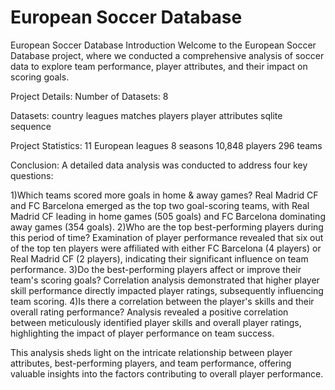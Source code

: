 # European Soccer Database
European Soccer Database
Introduction
Welcome to the European Soccer Database project, where we conducted a comprehensive analysis of soccer data to explore team performance, player attributes, and their impact on scoring goals.

Project Details:
Number of Datasets: 8

Datasets:
country
leagues
matches
players
player attributes
sqlite sequence

Project Statistics:
11 European leagues
8 seasons
10,848 players
296 teams

Conclusion:
A detailed data analysis was conducted to address four key questions:

1)Which teams scored more goals in home & away games?
Real Madrid CF and FC Barcelona emerged as the top two goal-scoring teams, with Real Madrid CF leading in home games (505 goals) and FC Barcelona dominating away games (354 goals).
2)Who are the top best-performing players during this period of time?
Examination of player performance revealed that six out of the top ten players were affiliated with either FC Barcelona (4 players) or Real Madrid CF (2 players), indicating their significant influence on team performance.
3)Do the best-performing players affect or improve their team's scoring goals?
Correlation analysis demonstrated that higher player skill performance directly impacted player ratings, subsequently influencing team scoring.
4)Is there a correlation between the player's skills and their overall rating performance?
Analysis revealed a positive correlation between meticulously identified player skills and overall player ratings, highlighting the impact of player performance on team success.

This analysis sheds light on the intricate relationship between player attributes, best-performing players, and team performance, offering valuable insights into the factors contributing to overall player performance.
